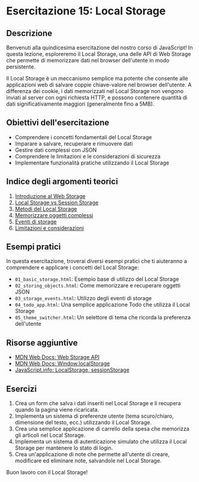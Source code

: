 # Esercitazione 15: Local Storage

## Descrizione

Benvenuti alla quindicesima esercitazione del nostro corso di JavaScript! In questa lezione, esploreremo il Local Storage, una delle API di Web Storage che permette di memorizzare dati nel browser dell'utente in modo persistente.

Il Local Storage è un meccanismo semplice ma potente che consente alle applicazioni web di salvare coppie chiave-valore nel browser dell'utente. A differenza dei cookie, i dati memorizzati nel Local Storage non vengono inviati al server con ogni richiesta HTTP, e possono contenere quantità di dati significativamente maggiori (generalmente fino a 5MB).

## Obiettivi dell'esercitazione

- Comprendere i concetti fondamentali del Local Storage
- Imparare a salvare, recuperare e rimuovere dati
- Gestire dati complessi con JSON
- Comprendere le limitazioni e le considerazioni di sicurezza
- Implementare funzionalità pratiche utilizzando il Local Storage

## Indice degli argomenti teorici

1. [Introduzione al Web Storage](./teoria/01_Introduzione_Web_Storage.md)
2. [Local Storage vs Session Storage](./teoria/02_Local_vs_Session_Storage.md)
3. [Metodi del Local Storage](./teoria/03_Metodi_Local_Storage.md)
4. [Memorizzare oggetti complessi](./teoria/04_Memorizzare_Oggetti.md)
5. [Eventi di storage](./teoria/05_Eventi_Storage.md)
6. [Limitazioni e considerazioni](./teoria/06_Limitazioni_Considerazioni.md)

## Esempi pratici

In questa esercitazione, troverai diversi esempi pratici che ti aiuteranno a comprendere e applicare i concetti del Local Storage:

- `01_basic_storage.html`: Esempio base di utilizzo del Local Storage
- `02_storing_objects.html`: Come memorizzare e recuperare oggetti JSON
- `03_storage_events.html`: Utilizzo degli eventi di storage
- `04_todo_app.html`: Una semplice applicazione Todo che utilizza il Local Storage
- `05_theme_switcher.html`: Un selettore di tema che ricorda la preferenza dell'utente

## Risorse aggiuntive

- [MDN Web Docs: Web Storage API](https://developer.mozilla.org/en-US/docs/Web/API/Web_Storage_API)
- [MDN Web Docs: Window.localStorage](https://developer.mozilla.org/en-US/docs/Web/API/Window/localStorage)
- [JavaScript.info: LocalStorage, sessionStorage](https://javascript.info/localstorage)

## Esercizi

1. Crea un form che salva i dati inseriti nel Local Storage e li recupera quando la pagina viene ricaricata.
2. Implementa un sistema di preferenze utente (tema scuro/chiaro, dimensione del testo, ecc.) utilizzando il Local Storage.
3. Crea una semplice applicazione di carrello della spesa che memorizza gli articoli nel Local Storage.
4. Implementa un sistema di autenticazione simulato che utilizza il Local Storage per mantenere lo stato di login.
5. Crea un'applicazione di note che permette all'utente di creare, modificare ed eliminare note, salvandole nel Local Storage.

Buon lavoro con il Local Storage!